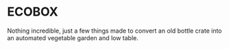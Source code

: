 # ECOBOX
Nothing incredible, just a few things made to convert an old bottle crate into an automated vegetable garden and low table.
